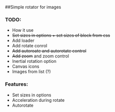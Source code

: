 ##Simple rotator for images

### TODO:
* How it use
* <del>Set sizes in options + set sizes of block from css</del>
* Add loader
* Add rotate conrol
* <del>Add autoroate and autorotate control</del>
* <del>Add zoom</del> and zoom control
* Inertial rotation option
* Canvas icons
* Images from list (?)

### Features:
* Set sizes in options
* Acceleration during rotate
* Autorotate
